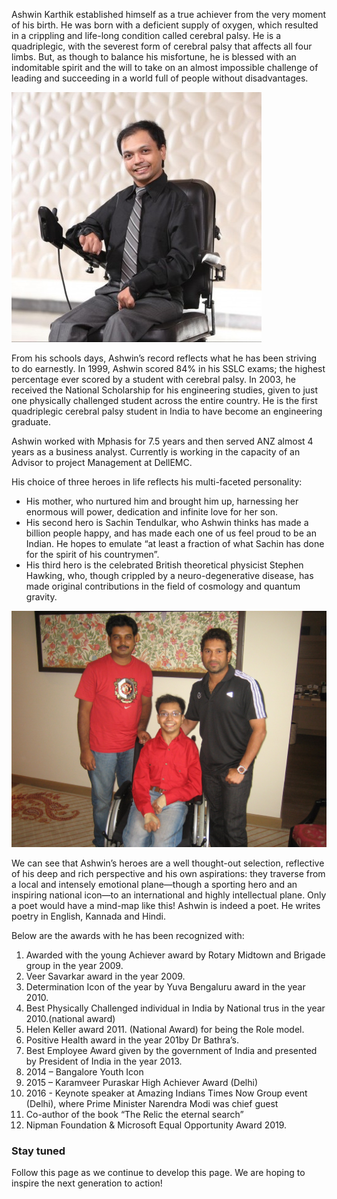 Ashwin Karthik established himself as a true achiever from the very moment of his birth. He was born with a deficient supply of oxygen, which resulted in a crippling and life-long condition called cerebral palsy. He is a quadriplegic, with the severest form of cerebral palsy that affects all four limbs. But, as though to balance his misfortune, he is blessed with an indomitable spirit and the will to take on an almost impossible challenge of leading and succeeding in a world full of people without disadvantages.

![Ashwin Karthik](imgs/ashwin.jpg)

From his schools days, Ashwin’s record reflects what he has been striving to do earnestly. In 1999, Ashwin scored 84% in his SSLC exams; the highest percentage ever scored by a student with cerebral palsy. In 2003, he received the National Scholarship for his engineering studies, given to just one physically challenged student across the entire country. He is the first quadriplegic cerebral palsy student in India to have become an engineering graduate.

Ashwin worked with Mphasis for 7.5 years and then served ANZ almost 4 years as a business analyst. Currently is working in the capacity of an Advisor to project Management at DellEMC.

His choice of three heroes in life reflects his multi-faceted personality:
- His mother, who nurtured him and brought him up, harnessing her enormous will power, dedication and infinite love for her son.
- His second hero is Sachin Tendulkar, who Ashwin thinks has made a billion people happy, and has made each one of us feel proud to be an Indian. He hopes to emulate “at least a fraction of what Sachin has done for the spirit of his countrymen”.
- His third hero is the celebrated British theoretical physicist Stephen Hawking, who, though crippled by a neuro-degenerative disease, has made original contributions in the field of cosmology and quantum gravity.

![Ashwin Karthik and Bharath Sharma with Sachin Tendulkar!](imgs/ashwin_idol02.jpg)

We can see that Ashwin’s heroes are a well thought-out selection, reflective of his deep and rich perspective and his own aspirations: they traverse from a local and intensely emotional plane—though a sporting hero and an inspiring national icon—to an international and highly intellectual plane. Only a poet would have a mind-map like this!
Ashwin is indeed a poet. He writes poetry in English, Kannada and Hindi.

Below are the awards with he has been recognized with:
1.	Awarded with the young Achiever award by Rotary Midtown and Brigade group in the year 2009.
2.	Veer Savarkar award in the year 2009.
3.	Determination Icon of the year by Yuva Bengaluru award in the year 2010.
4.	Best Physically Challenged individual in India by National trus in the year 2010.(national award)
5.	Helen Keller award 2011. (National Award) for being the Role model.
6.	Positive Health award in the year 201by Dr Bathra’s.
7.	Best Employee Award given by the government of India and presented by President of India in the year 2013.
8.	2014 – Bangalore Youth Icon 
9.	2015 – Karamveer Puraskar High Achiever Award (Delhi) 
10.	2016 - Keynote speaker at Amazing Indians Times Now Group event (Delhi), where Prime Minister Narendra Modi was chief guest 
11.	Co-author of the book “The Relic the eternal search”
12.	Nipman Foundation & Microsoft Equal Opportunity Award 2019.


### Stay tuned

Follow this page as we continue to develop this page. We are hoping to inspire the next generation to action!
